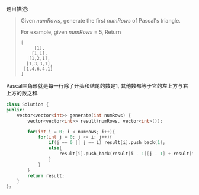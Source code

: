 题目描述:

> Given *numRows*, generate the first *numRows* of Pascal's triangle.
>
> For example, given *numRows* = 5,
> Return
>
> ```
> [
>      [1],
>     [1,1],
>    [1,2,1],
>   [1,3,3,1],
>  [1,4,6,4,1]
> ]
> ```

Pascal三角形就是每一行除了开头和结尾的数是1, 其他数都等于它的左上方与右上方的数之和.

```c++
class Solution {
public:
    vector<vector<int>> generate(int numRows) {
        vector<vector<int>> result(numRows, vector<int>());

        for(int i = 0; i < numRows; i++){
            for(int j = 0; j <= i; j++){
                if(j == 0 || j == i) result[i].push_back(1);
                else{
                    result[i].push_back(result[i - 1][j - 1] + result[i - 1][j]);
                }
            }
        }
        return result;
    }
};
```

